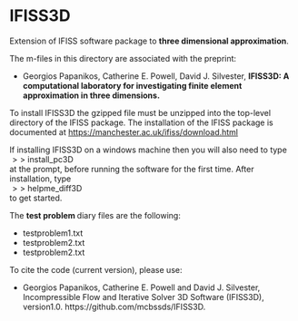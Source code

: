 # IFISS3D
Extension of IFISS software package to <b> three dimensional approximation</b>.


The m-files in this directory are associated with the preprint: <br>
<ul> 
<li> Georgios Papanikos, Catherine E. Powell, David J. Silvester, <b> IFISS3D: A computational laboratory for investigating finite element approximation in three dimensions. </b>
  </ul> 

To install IFISS3D the gzipped file must be unzipped into the top-level directory of the
IFISS package. The installation of the IFISS package is documented at
https://manchester.ac.uk/ifiss/download.html

If installing IFISS3D on a windows machine then you will also need to type <br>
$>>$ install_pc3D <br>
at the prompt, before running the software for the first time. After installation, type <br> 
$>>$ helpme_diff3D <br>
to get started.

The <b> test problem </b> diary files are the following: <br>
<ul>
<li> testproblem1.txt <br>
<li> testproblem2.txt <br>
<li> testproblem2.txt <br>
</ul>

To cite the code (current version), please use:

<ul>
<li> Georgios Papanikos, Catherine E. Powell and David J. Silvester, Incompressible Flow and Iterative Solver 3D Software (IFISS3D), version1.0. https://github.com/mcbssds/IFISS3D.
</ul>
